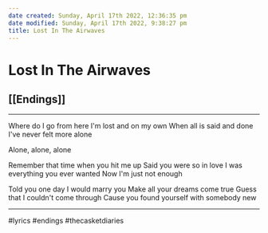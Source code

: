 ```yaml
---
date created: Sunday, April 17th 2022, 12:36:35 pm
date modified: Sunday, April 17th 2022, 9:38:27 pm
title: Lost In The Airwaves
---
```

# Lost In The Airwaves
## [[Endings]]

---

Where do I go from here
I'm lost and on my own
When all is said and done
I've never felt more alone

Alone, alone, alone

Remember that time when you hit me up
Said you were so in love
I was everything you ever wanted
Now I'm just not enough

Told you one day I would marry you
Make all your dreams come true
Guess that I couldn't come through
Cause you found yourself with somebody new

---

#lyrics #endings #thecasketdiaries